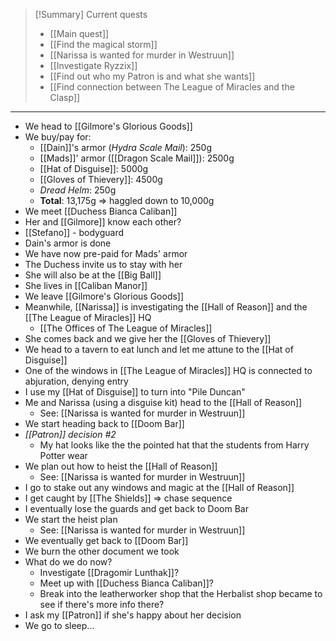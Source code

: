 > [!Summary] Current quests
> - [[Main quest]]
> - [[Find the magical storm]]
> - [[Narissa is wanted for murder in Westruun]]
> - [[Investigate Ryzzix]]
> - [[Find out who my Patron is and what she wants]]
> - [[Find connection between The League of Miracles and the Clasp]]

---
- We head to [[Gilmore's Glorious Goods]]
- We buy/pay for:
	- [[Dain]]'s armor (*Hydra Scale Mail*): 250g
	- [[Mads]]' armor ([[Dragon Scale Mail]]): 2500g 
	- [[Hat of Disguise]]: 5000g
	- [[Gloves of Thievery]]: 4500g
	- *Dread Helm*: 250g
	- **Total**: 13,175g => haggled down to 10,000g
- We meet [[Duchess Bianca Caliban]]
- Her and [[Gilmore]] know each other?
- [[Stefano]] - bodyguard
- Dain's armor is done
- We have now pre-paid for Mads' armor
- The Duchess invite us to stay with her
- She will also be at the [[Big Ball]]
- She lives in [[Caliban Manor]]
- We leave [[Gilmore's Glorious Goods]]
- Meanwhile, [[Narissa]] is investigating the [[Hall of Reason]] and the [[The League of Miracles]] HQ
	- [[The Offices of The League of Miracles]]
- She comes back and we give her the [[Gloves of Thievery]]
- We head to a tavern to eat lunch and let me attune to the [[Hat of Disguise]]
- One of the windows in [[The League of Miracles]] HQ is connected to abjuration, denying entry
- I use my [[Hat of Disguise]] to turn into "Pile Duncan"
- Me and Narissa (using a disguise kit) head to the [[Hall of Reason]]
	- See: [[Narissa is wanted for murder in Westruun]]
- We start heading back to [[Doom Bar]]
- *[[Patron]] decision #2*
	- My hat looks like the the pointed hat that the students from Harry Potter wear
- We plan out how to heist the [[Hall of Reason]]
	- See: [[Narissa is wanted for murder in Westruun]]
- I go to stake out any windows and magic at the [[Hall of Reason]]
- I get caught by [[The Shields]] => chase sequence
- I eventually lose the guards and get back to Doom Bar
- We start the heist plan
	- See: [[Narissa is wanted for murder in Westruun]]
- We eventually get back to [[Doom Bar]]
- We burn the other document we took
- What do we do now?
	- Investigate [[Dragomir Lunthak]]?
	- Meet up with [[Duchess Bianca Caliban]]?
	- Break into the leatherworker shop that the Herbalist shop became to see if there's more info there?
- I ask my [[Patron]] if she's happy about her decision
- We go to sleep...